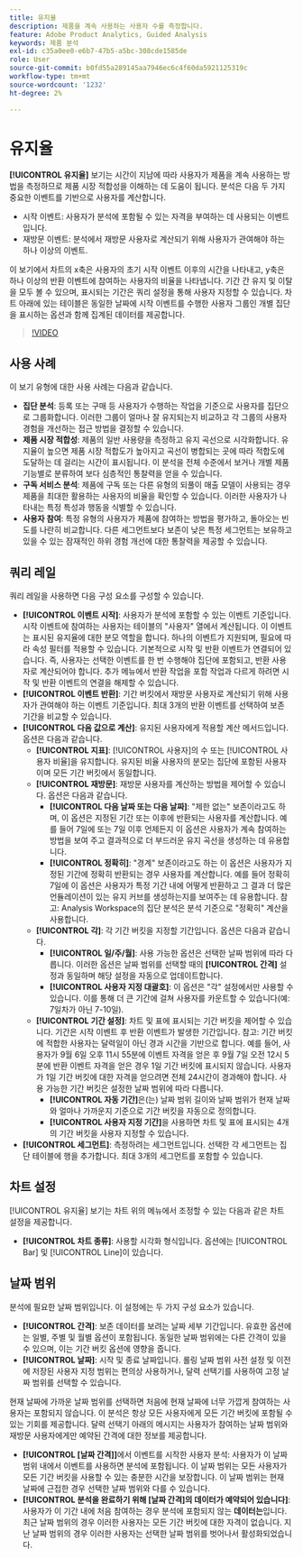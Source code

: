 ```yaml
---
title: 유지율
description: 제품을 계속 사용하는 사용자 수를 측정합니다.
feature: Adobe Product Analytics, Guided Analysis
keywords: 제품 분석
exl-id: c35a0ee0-e6b7-47b5-a5bc-308cde1585de
role: User
source-git-commit: b0fd55a289145aa7946ec6c4f60da5921125319c
workflow-type: tm+mt
source-wordcount: '1232'
ht-degree: 2%

---
```


# 유지율

**[!UICONTROL 유지율]** 보기는 시간이 지남에 따라 사용자가 제품을 계속 사용하는 방법을 측정하므로 제품 시장 적합성을 이해하는 데 도움이 됩니다. 분석은 다음 두 가지 중요한 이벤트를 기반으로 사용자를 계산합니다.

* 시작 이벤트: 사용자가 분석에 포함될 수 있는 자격을 부여하는 데 사용되는 이벤트입니다.
* 재방문 이벤트: 분석에서 재방문 사용자로 계산되기 위해 사용자가 관여해야 하는 하나 이상의 이벤트.

이 보기에서 차트의 x축은 사용자의 초기 시작 이벤트 이후의 시간을 나타내고, y축은 하나 이상의 반환 이벤트에 참여하는 사용자의 비율을 나타냅니다. 기간 간 유지 및 이탈을 모두 볼 수 있으며, 표시되는 기간은 쿼리 설정을 통해 사용자 지정할 수 있습니다. 차트 아래에 있는 테이블은 동일한 날짜에 시작 이벤트를 수행한 사용자 그룹인 개별 집단을 표시하는 옵션과 함께 집계된 데이터를 제공합니다.

>[!VIDEO](https://video.tv.adobe.com/v/3430503/?learn=on)

## 사용 사례

이 보기 유형에 대한 사용 사례는 다음과 같습니다.

* **집단 분석**: 등록 또는 구매 등 사용자가 수행하는 작업을 기준으로 사용자를 집단으로 그룹화합니다. 이러한 그룹이 얼마나 잘 유지되는지 비교하고 각 그룹의 사용자 경험을 개선하는 접근 방법을 결정할 수 있습니다.
* **제품 시장 적합성**: 제품의 일반 사용량을 측정하고 유지 곡선으로 시각화합니다. 유지율이 높으면 제품 시장 적합도가 높아지고 곡선이 병합되는 곳에 따라 적합도에 도달하는 데 걸리는 시간이 표시됩니다. 이 분석을 전체 수준에서 보거나 개별 제품 기능별로 분류하여 보다 심층적인 통찰력을 얻을 수 있습니다.
* **구독 서비스 분석**: 제품에 구독 또는 다른 유형의 되풀이 매출 모델이 사용되는 경우 제품을 최대한 활용하는 사용자의 비율을 확인할 수 있습니다. 이러한 사용자가 나타내는 특정 특성과 행동을 식별할 수 있습니다.
* **사용자 참여**: 특정 유형의 사용자가 제품에 참여하는 방법을 평가하고, 돌아오는 빈도를 나란히 비교합니다. 다른 세그먼트보다 보존이 낮은 특정 세그먼트는 보유하고 있을 수 있는 잠재적인 하위 경험 개선에 대한 통찰력을 제공할 수 있습니다.

## 쿼리 레일

쿼리 레일을 사용하면 다음 구성 요소를 구성할 수 있습니다.

* **[!UICONTROL 이벤트 시작]**: 사용자가 분석에 포함할 수 있는 이벤트 기준입니다. 시작 이벤트에 참여하는 사용자는 테이블의 &quot;사용자&quot; 열에서 계산됩니다. 이 이벤트는 표시된 유지율에 대한 분모 역할을 합니다. 하나의 이벤트가 지원되며, 필요에 따라 속성 필터를 적용할 수 있습니다. 기본적으로 시작 및 반환 이벤트가 연결되어 있습니다. 즉, 사용자는 선택한 이벤트를 한 번 수행해야 집단에 포함되고, 반환 사용자로 계산되어야 합니다. 추가 메뉴에서 반환 작업을 포함 작업과 다르게 하려면 시작 및 반환 이벤트의 연결을 해제할 수 있습니다.
* **[!UICONTROL 이벤트 반환]**: 기간 버킷에서 재방문 사용자로 계산되기 위해 사용자가 관여해야 하는 이벤트 기준입니다. 최대 3개의 반환 이벤트를 선택하여 보존 기간을 비교할 수 있습니다.
* **[!UICONTROL 다음 값으로 계산]**: 유지된 사용자에게 적용할 계산 메서드입니다. 옵션은 다음과 같습니다.
   * **[!UICONTROL 지표]**: [!UICONTROL 사용자]의 수 또는 [!UICONTROL 사용자 비율]을 유지합니다. 유지된 비율 사용자의 분모는 집단에 포함된 사용자이며 모든 기간 버킷에서 동일합니다.
   * **[!UICONTROL 재방문]**: 재방문 사용자를 계산하는 방법을 제어할 수 있습니다. 옵션은 다음과 같습니다.
      * **[!UICONTROL 다음 날짜 또는 다음 날짜]**: &quot;제한 없는&quot; 보존이라고도 하며, 이 옵션은 지정된 기간 또는 이후에 반환되는 사용자를 계산합니다. 예를 들어 7일에 또는 7일 이후 언제든지 이 옵션은 사용자가 계속 참여하는 방법을 보여 주고 결과적으로 더 부드러운 유지 곡선을 생성하는 데 유용합니다.
      * **[!UICONTROL 정확히]**: &quot;경계&quot; 보존이라고도 하는 이 옵션은 사용자가 지정된 기간에 정확히 반환되는 경우 사용자를 계산합니다. 예를 들어 정확히 7일에 이 옵션은 사용자가 특정 기간 내에 어떻게 반환하고 그 결과 더 많은 언듈레이션이 있는 유지 커브를 생성하는지를 보여주는 데 유용합니다. 참고: Analysis Workspace의 집단 분석은 분석 기준으로 &quot;정확히&quot; 계산을 사용합니다.
   * **[!UICONTROL 각]**: 각 기간 버킷을 지정할 기간입니다. 옵션은 다음과 같습니다.
      * **[!UICONTROL 일/주/월]**: 사용 가능한 옵션은 선택한 날짜 범위에 따라 다릅니다. 이러한 옵션은 날짜 범위를 선택할 때의 **[!UICONTROL 간격]** 설정과 동일하며 해당 설정을 자동으로 업데이트합니다.
      * **[!UICONTROL 사용자 지정 대괄호]**: 이 옵션은 &quot;각&quot; 설정에서만 사용할 수 있습니다. 이를 통해 더 큰 기간에 걸쳐 사용자를 카운트할 수 있습니다(예: 7일차가 아닌 7-10일).
   * **[!UICONTROL 기간 설정]**: 차트 및 표에 표시되는 기간 버킷을 제어할 수 있습니다. 기간은 시작 이벤트 후 반환 이벤트가 발생한 기간입니다. 참고: 기간 버킷에 적합한 사용자는 달력일이 아닌 경과 시간을 기반으로 합니다. 예를 들어, 사용자가 9월 6일 오후 11시 55분에 이벤트 자격을 얻은 후 9월 7일 오전 12시 5분에 반환 이벤트 자격을 얻은 경우 1일 기간 버킷에 표시되지 않습니다. 사용자가 1일 기간 버킷에 대한 자격을 얻으려면 전체 24시간이 경과해야 합니다. 사용 가능한 기간 버킷은 설정한 날짜 범위에 따라 다릅니다.
      * **[!UICONTROL 자동 기간]**&#x200B;은(는) 날짜 범위 길이와 날짜 범위가 현재 날짜와 얼마나 가까운지 기준으로 기간 버킷을 자동으로 정의합니다.
      * **[!UICONTROL 사용자 지정 기간]**&#x200B;을 사용하면 차트 및 표에 표시되는 4개의 기간 버킷을 사용자 지정할 수 있습니다.
* **[!UICONTROL 세그먼트]**: 측정하려는 세그먼트입니다. 선택한 각 세그먼트는 집단 테이블에 행을 추가합니다. 최대 3개의 세그먼트를 포함할 수 있습니다.

## 차트 설정

[!UICONTROL 유지율] 보기는 차트 위의 메뉴에서 조정할 수 있는 다음과 같은 차트 설정을 제공합니다.

* **[!UICONTROL 차트 종류]**: 사용할 시각화 형식입니다. 옵션에는 [!UICONTROL Bar] 및 [!UICONTROL Line]이 있습니다.

## 날짜 범위

분석에 필요한 날짜 범위입니다. 이 설정에는 두 가지 구성 요소가 있습니다.

* **[!UICONTROL 간격]**: 보존 데이터를 보려는 날짜 세부 기간입니다. 유효한 옵션에는 일별, 주별 및 월별 옵션이 포함됩니다. 동일한 날짜 범위에는 다른 간격이 있을 수 있으며, 이는 기간 버킷 옵션에 영향을 줍니다.
* **[!UICONTROL 날짜]**: 시작 및 종료 날짜입니다. 롤링 날짜 범위 사전 설정 및 이전에 저장된 사용자 지정 범위는 편의상 사용하거나, 달력 선택기를 사용하여 고정 날짜 범위를 선택할 수 있습니다.

현재 날짜에 가까운 날짜 범위를 선택하면 처음에 현재 날짜에 너무 가깝게 참여하는 사용자는 포함되지 않습니다. 이 분석은 항상 모든 사용자에게 모든 기간 버킷에 포함될 수 있는 기회를 제공합니다. 달력 선택기 아래의 메시지는 사용자가 참여하는 날짜 범위와 재방문 사용자에게만 예약된 간격에 대한 정보를 제공합니다.

* **[!UICONTROL [날짜 간격]]**&#x200B;에서 이벤트를 시작한 사용자 분석: 사용자가 이 날짜 범위 내에서 이벤트를 사용하면 분석에 포함됩니다. 이 날짜 범위는 모든 사용자가 모든 기간 버킷을 사용할 수 있는 충분한 시간을 보장합니다. 이 날짜 범위는 현재 날짜에 근접한 경우 선택한 날짜 범위와 다를 수 있습니다.
* **[!UICONTROL 분석을 완료하기 위해 [날짜 간격]의 데이터가 예약되어 있습니다]**: 사용자가 이 기간 내에 처음 참여하는 경우 분석에 포함되지 않는 **데이터는**&#x200B;입니다. 최근 날짜 범위의 경우 이러한 사용자는 모든 기간 버킷에 대한 자격이 없습니다. 지난 날짜 범위의 경우 이러한 사용자는 선택한 날짜 범위를 벗어나서 활성화되었습니다.
